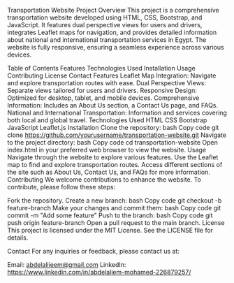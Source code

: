 Transportation Website
Project Overview
This project is a comprehensive transportation website developed using HTML, CSS, Bootstrap, and JavaScript. It features dual perspective views for users and drivers, integrates Leaflet maps for navigation, and provides detailed information about national and international transportation services in Egypt. The website is fully responsive, ensuring a seamless experience across various devices.

Table of Contents
Features
Technologies Used
Installation
Usage
Contributing
License
Contact
Features
Leaflet Map Integration: Navigate and explore transportation routes with ease.
Dual Perspective Views: Separate views tailored for users and drivers.
Responsive Design: Optimized for desktop, tablet, and mobile devices.
Comprehensive Information: Includes an About Us section, a Contact Us page, and FAQs.
National and International Transportation: Information and services covering both local and global travel.
Technologies Used
HTML
CSS
Bootstrap
JavaScript
Leaflet.js
Installation
Clone the repository:
bash
Copy code
git clone https://github.com/yourusername/transportation-website.git
Navigate to the project directory:
bash
Copy code
cd transportation-website
Open index.html in your preferred web browser to view the website.
Usage
Navigate through the website to explore various features.
Use the Leaflet map to find and explore transportation routes.
Access different sections of the site such as About Us, Contact Us, and FAQs for more information.
Contributing
We welcome contributions to enhance the website. To contribute, please follow these steps:

Fork the repository.
Create a new branch:
bash
Copy code
git checkout -b feature-branch
Make your changes and commit them:
bash
Copy code
git commit -m "Add some feature"
Push to the branch:
bash
Copy code
git push origin feature-branch
Open a pull request to the main branch.
License
This project is licensed under the MIT License. See the LICENSE file for details.

Contact
For any inquiries or feedback, please contact us at:

Email: abdelaliieem@gmail.com
LinkedIn: https://www.linkedin.com/in/abdelaliem-mohamed-226879257/
